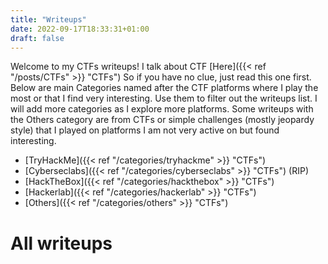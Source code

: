 ```yaml
---
title: "Writeups"
date: 2022-09-17T18:33:31+01:00
draft: false
---
```


Welcome to my CTFs writeups! I talk about CTF [Here]({{< ref "/posts/CTFs" >}} "CTFs") So if you have no clue, just read this one first. Below are main Categories named after the CTF platforms where I play the most or that I find very interesting. Use them to filter out the writeups list. I will add more categories as I explore more platforms. Some writeups with the Others category are from CTFs or simple challenges (mostly jeopardy style) that I played on platforms I am not very active on but found interesting.

- [TryHackMe]({{< ref "/categories/tryhackme" >}} "CTFs")
- [Cyberseclabs]({{< ref "/categories/cyberseclabs" >}} "CTFs") (RIP)
- [HackTheBox]({{< ref "/categories/hackthebox" >}} "CTFs")
- [Hackerlab]({{< ref "/categories/hackerlab" >}} "CTFs")
- [Others]({{< ref "/categories/others" >}} "CTFs")

# All writeups
